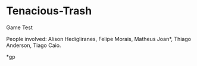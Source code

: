 # Tenacious-Trash
Game Test

People involved:
Alison Hedigliranes,
Felipe Morais,
Matheus Joan*,
Thiago Anderson,
Tiago Caio.

*gp
